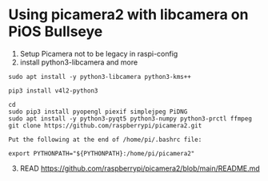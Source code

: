# Using picamera2 with libcamera on PiOS Bullseye

1) Setup Picamera not to be legacy in raspi-config
2) install python3-libcamera and more
```
sudo apt install -y python3-libcamera python3-kms++

pip3 install v4l2-python3

cd
sudo pip3 install pyopengl piexif simplejpeg PiDNG
sudo apt install -y python3-pyqt5 python3-numpy python3-prctl ffmpeg
git clone https://github.com/raspberrypi/picamera2.git

Put the following at the end of /home/pi/.bashrc file:

export PYTHONPATH="${PYTHONPATH}:/home/pi/picamera2"

```
3) READ https://github.com/raspberrypi/picamera2/blob/main/README.md



